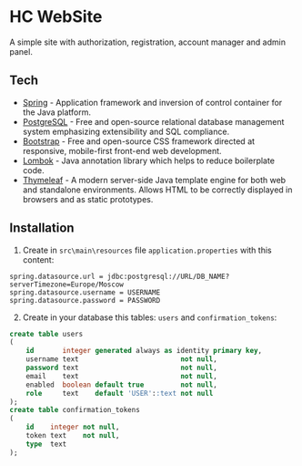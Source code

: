 # HC WebSite
A simple site with authorization, registration, account manager and admin panel.

## Tech
- [Spring](https://spring.io/) - Application framework and inversion of control container for the Java platform.
- [PostgreSQL](https://www.postgresql.org/) - Free and open-source relational database management system emphasizing extensibility and SQL compliance.
- [Bootstrap](https://getbootstrap.com/) - Free and open-source CSS framework directed at responsive, mobile-first front-end web development.
- [Lombok](https://projectlombok.org/) - Java annotation library which helps to reduce boilerplate code.
- [Thymeleaf](https://www.thymeleaf.org/) - A modern server-side Java template engine for both web and standalone environments. Allows HTML to be correctly displayed in browsers and as static prototypes.

## Installation
1. Create in `src\main\resources` file `application.properties` with this content:
```properties
spring.datasource.url = jdbc:postgresql://URL/DB_NAME?serverTimezone=Europe/Moscow
spring.datasource.username = USERNAME
spring.datasource.password = PASSWORD
```
2. Create in your database this tables: `users` and `confirmation_tokens`:
```sql
create table users
(
    id       integer generated always as identity primary key,
    username text                         not null,
    password text                         not null,
    email    text                         not null,
    enabled  boolean default true         not null,
    role     text    default 'USER'::text not null
);
create table confirmation_tokens
(
    id    integer not null,
    token text    not null,
    type  text
);
```